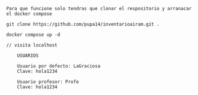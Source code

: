     Para que funcione solo tendras que clonar el respositorio y arranacar el docker compose

    git clone https://github.com/pupa14/inventarioairam.git .

    docker compose up -d
    
    // visita localhost
```
    USUARIOS

    Usuario por defecto: LaGraciosa
    Clave: hola1234

    Usuario profesor: Profe
    Clave: hola1234